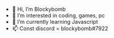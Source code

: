 - 👋 Hi, I’m Blockybomb
- 👀 I’m interested in coding, games, pc
- 🌱 I’m currently learning Javascript
- 📫 Const discord = blockybomb#7922

<!---
BlockybombDEV/BlockybombDEV is a ✨ special ✨ repository because its `README.md` (this file) appears on your GitHub profile.
You can click the Preview link to take a look at your changes.
--->
